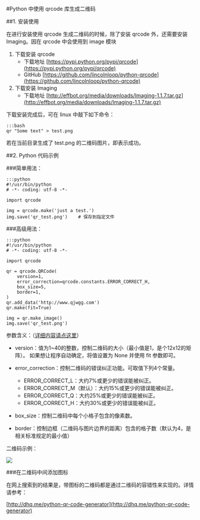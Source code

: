 #Python 中使用 qrcode 库生成二维码

##1. 安装使用

在进行安装使用 qrcode 生成二维码的时候，除了安装 qrcode 外，还需要安装 Imaging。因在 qrcode 中会使用到 image 模块

1. 下载安装 qrcode
    * 下载地址 [https://pypi.python.org/pypi/qrcode](https://pypi.python.org/pypi/qrcode)
    * GitHub [https://github.com/lincolnloop/python-qrcode](https://github.com/lincolnloop/python-qrcode)
2. 下载安装 Imaging
    * 下载地址 [http://effbot.org/media/downloads/Imaging-1.1.7.tar.gz](http://effbot.org/media/downloads/Imaging-1.1.7.tar.gz)

下载安装完成后，可在 linux 中敲下如下命令：

    :::bash
    qr "Some text" > test.png

若在当前目录生成了 test.png 的二维码图片，即表示成功。


##2. Python 代码示例

###简单用法：

    :::python
    #!/usr/bin/python
    # -*- coding: utf-8 -*-

    import qrcode

    img = qrcode.make('just a test.')
    img.save('qr_test.png')    # 保存到指定文件

###高级用法：

    :::python
    #!/usr/bin/python
    # -*- coding: utf-8 -*-

    import qrcode

    qr = qrcode.QRCode(
        version=1,
        error_correction=qrcode.constants.ERROR_CORRECT_H,
        box_size=5,
        border=1,
    )
    qr.add_data('http://www.qjwgg.com')
    qr.make(fit=True)

    img = qr.make_image()
    img.save('qr_test.png')

参数含义：（[详细内容请点这里](https://github.com/mozillazg/my-blog-file/blob/master/2012/08/python-how-to-generate-qr-code-by-python-qrcode-and-some-real-application.markdown)）

* version：值为1~40的整数，控制二维码的大小（最小值是1，是个12x12的矩阵）。 如果想让程序自动确定，将值设置为 None 并使用 fit 参数即可。

* error_correction：控制二维码的错误纠正功能。可取值下列4个常量。

    * ERROR_CORRECT_L：大约7%或更少的错误能被纠正。
    * ERROR_CORRECT_M（默认）：大约15%或更少的错误能被纠正。
    * ERROR_CORRECT_Q：大约25%或更少的错误能被纠正。
    * ERROR_CORRECT_H：大约30%或更少的错误能被纠正。

* box_size：控制二维码中每个小格子包含的像素数。

* border：控制边框（二维码与图片边界的距离）包含的格子数（默认为4，是相关标准规定的最小值）

二维码示例：

![](/static/img/qr_test.png)

###在二维码中间添加图标

在网上搜索到的结果是，带图标的二维码都是通过二维码的容错性来实现的。详情请参考：

[http://dhq.me/python-qr-code-generator](http://dhq.me/python-qr-code-generator)
